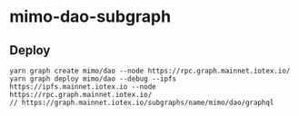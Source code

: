 mimo-dao-subgraph
=================

## Deploy

```
yarn graph create mimo/dao --node https://rpc.graph.mainnet.iotex.io/
yarn graph deploy mimo/dao --debug --ipfs https://ipfs.mainnet.iotex.io --node https://rpc.graph.mainnet.iotex.io/
// https://graph.mainnet.iotex.io/subgraphs/name/mimo/dao/graphql
```
